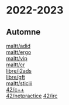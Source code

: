 # 2022-2023

## Automne

[maltt/adid](adid.md)<br>
[maltt/ergo](ergo.md)<br>
[maltt/vip](vip.md)<br>
[maltt/cr](cr.md)<br>
[libre/i2ads](i2ads.md)<br>
[libre/gft](gft.md)<br>
[maltt/sticiii](sticiii.md)<br>
[42/c++](cpp.md)<br>
[42/netpractice](netprac.md)
[42/irc](irc.md)
